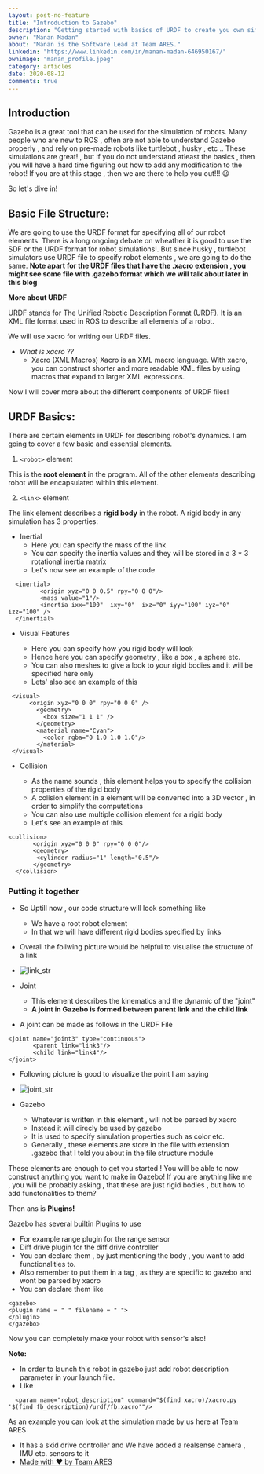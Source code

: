 ```yaml
---
layout: post-no-feature
title: "Introduction to Gazebo"
description: "Getting started with basics of URDF to create you own simulations!"
owner: "Manan Madan"
about: "Manan is the Software Lead at Team ARES."
linkedin: "https://www.linkedin.com/in/manan-madan-646950167/"
ownimage: "manan_profile.jpeg"
category: articles
date: 2020-08-12 
comments: true
---
```


## Introduction

Gazebo is a great tool that can be used for the simulation of robots. Many people who are new to ROS , often are not able to understand Gazebo properly , and rely on pre-made robots like turtlebot , husky , etc .. 
These simulations are great! , but if you do not understand atleast the basics , then you will have a hard time figuring out how to add any modification to the robot!
If you are at this stage , then we are there to help you out!!! :smiley:

So let's dive in!

## Basic File Structure:

We are going to use the URDF format for specifying all of our robot elements.
There is a long ongoing debate on wheather it is good to use the SDF or the URDF format for robot simulations!.
But since husky , turtlebot simulators use URDF file to specify robot elements , we are going to do the same.
**Note apart for the URDF files that have the .xacro extension , you might see some file with .gazebo format which we will talk about later in this blog**

**More about URDF**

URDF stands for The Unified Robotic Description Format (URDF). It is an XML file format used in ROS to describe all elements of a robot. 

We will use xacro for writing our URDF files.

- _What is xacro ??_
  - Xacro (XML Macros) Xacro is an XML macro language. With xacro, you can construct shorter and more readable XML files by using macros that expand to larger XML expressions.

Now I will cover more about the different components of URDF files!

## URDF Basics:

There are certain elements in URDF for describing robot's dynamics.
I am going to cover a few basic and essential elements.

1. `<robot>` element

This is the **root element** in the program. 
All of the other elements describing robot will be encapsulated within this element.

2. `<link>` element

The link element describes a **rigid body** in the robot.
A rigid body in any simulation has 3 properties:
- Inertial 
  - Here you can specify the mass of the link
  - You can specify the inertia values and they will be stored in a 3 * 3 rotational inertia matrix
  - Let's now see an example of the code

```
  <inertial>
         <origin xyz="0 0 0.5" rpy="0 0 0"/>
         <mass value="1"/>
         <inertia ixx="100"  ixy="0"  ixz="0" iyy="100" iyz="0" izz="100" />
  </inertial>
```

- Visual Features

  - Here you can specify how you rigid body will look
  - Hence here you can specify geometry , like a box , a sphere etc.
  - You can also meshes to give a look to your rigid bodies and it will be specified here only
  - Lets' also see an example of this

```
 <visual>
      <origin xyz="0 0 0" rpy="0 0 0" />
        <geometry>
          <box size="1 1 1" />
        </geometry>
        <material name="Cyan">
          <color rgba="0 1.0 1.0 1.0"/>
        </material>
 </visual>
```

- Collision
  
  - As the name sounds , this element helps you to specify the collision properties of the rigid body
  - A colision element in a element will be converted into a 3D vector , in order to simplify the computations
  - You can also use multiple collision element for a rigid body
  - Let's see an example of this

```
<collision>
       <origin xyz="0 0 0" rpy="0 0 0"/>
       <geometry>
        <cylinder radius="1" length="0.5"/>
       </geometry>
  </collision>
```

### Putting it together

- So Uptill now , our code structure will look something like
   
   - We have a root robot element
   - In that we will have different rigid bodies specified by links

- Overall the follwing picture would be helpful to visualise the structure of a link

- ![link_str](http://wiki.ros.org/urdf/XML/link?action=AttachFile&do=get&target=inertial.png)

- Joint

  - This element describes the kinematics and the dynamic of the "joint"
  - **A joint in Gazebo is formed between parent link and the child link**

- A joint can be made as follows in the URDF File

```
<joint name="joint3" type="continuous">
       <parent link="link3"/>
       <child link="link4"/>
</joint>
```

- Following picture is good to visualize the point I am saying

 - ![joint_str](http://wiki.ros.org/urdf/XML/joint?action=AttachFile&do=get&target=joint.png)

- Gazebo

  - Whatever is written in this element , will not be parsed by xacro
  - Instead it will direcly be used by gazebo
  - It is used to specify simulation properties such as color etc.
  - Generally , these elements are store in the file with extension .gazebo that I told you about in the file structure module

These elements are enough to get you started !
You will be able to now construct anything you want to make in Gazebo!
If you are anything like me , you will be probably asking , that these are just rigid bodies , but how to add functonalities to them?

Then ans is **Plugins!**

Gazebo has several builtin Plugins to use
- For example range plugin for the range sensor
- Diff drive plugin for the diff drive controller
- You can declare them , by just mentioning the body , you want to add functionalities to.
- Also remember to put them in a <gazebo> tag , as they are specific to gazebo and wont be parsed by xacro
- You can declare them like

```
<gazebo>
<plugin name = " " filename = " ">
</plugin>
</gazebo>
```

Now you can completely make your robot with sensor's also!

**Note:**
- In order to launch this robot in gazebo just add robot description parameter in your launch file.
- Like

```
  <param name="robot_description" command="$(find xacro)/xacro.py '$(find fb_description)/urdf/fb.xacro'"/>
```

As an example you can look at the simulation made by us here at Team ARES
- It has a skid drive controller and We have added a realsense camera , IMU etc. sensors to it
- [Made with :heart: by Team ARES](https://github.com/TeamARES/rover-simulation)
